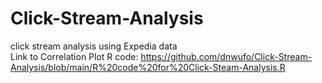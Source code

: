 # Click-Stream-Analysis
click stream analysis using Expedia data
  <br>Link to Correlation Plot R code: https://github.com/dnwufo/Click-Stream-Analysis/blob/main/R%20code%20for%20Click-Steam-Analysis.R
</samp></p>

